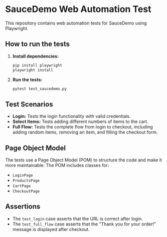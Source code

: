 # SauceDemo Web Automation Test

This repository contains web automation tests for SauceDemo using Playwright.

## How to run the tests

1.  **Install dependencies:**

    ```bash
    pip install playwright
    playwright install
    ```

2.  **Run the tests:**

    ```bash
    pytest test_saucedemo.py
    ```

## Test Scenarios

- **Login:** Tests the login functionality with valid credentials.
- **Select Items:** Tests adding different numbers of items to the cart.
- **Full Flow:** Tests the complete flow from login to checkout, including adding random items, removing an item, and filling the checkout form.

## Page Object Model

The tests use a Page Object Model (POM) to structure the code and make it more maintainable. The POM includes classes for:

- `LoginPage`
- `ProductsPage`
- `CartPage`
- `CheckoutPage`

## Assertions

- The `test_login` case asserts that the URL is correct after login.
- The `test_full_flow` case asserts that the "Thank you for your order!" message is displayed after checkout.
